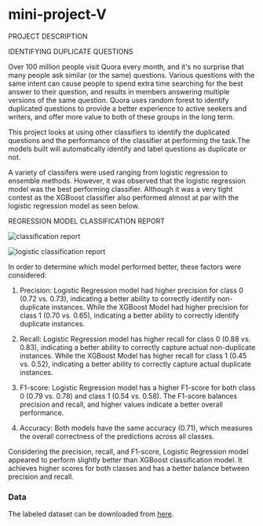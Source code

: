 # mini-project-V
PROJECT DESCRIPTION

IDENTIFYING DUPLICATE QUESTIONS

Over 100 million people visit Quora every month, and it's no surprise that many people ask similar (or the same) questions. Various questions with the same intent can cause people to spend extra time searching for the best answer to their question, and results in members answering multiple versions of the same question. Quora uses random forest to identify duplicated questions to provide a better experience to active seekers and writers, and offer more value to both of these groups in the long term.

This project looks at using other classifiers to identify the duplicated questions and the performance of the classifier at performing the task.The models built will automatically identify and label questions as duplicate or not.

A variety of classifers were used ranging from logistic regression to ensemble methods. However, it was observed that the logistic regression model was the best performing classifier. Although it was a very tight contest as the XGBoost classifier also performed almost at par with the logistic regression model as seen below. 


REGRESSION MODEL CLASSIFICATION REPORT


![classification report](https://github.com/tombra1984/QUORA-QUESTIONS/assets/127909963/eaa18beb-f14d-45f9-acad-b9c61e4b6b65)





![logistic classification report](https://github.com/tombra1984/QUORA-QUESTIONS/assets/127909963/f3a4ba9e-0a50-43fd-97ae-7eb45bc75521)


In order to determine which model performed better, these factors were considered:

1. Precision: Logistic Regression model had higher precision for class 0 (0.72 vs. 0.73), indicating a better ability to correctly identify non-duplicate instances. While the XGBoost Model  had higher precision for class 1 (0.70 vs. 0.65), indicating a better ability to correctly identify duplicate instances.

2. Recall:  Logistic Regression model has higher recall for class 0 (0.88 vs. 0.83), indicating a better ability to correctly capture actual non-duplicate instances. While the XGBoost Model  has higher recall for class 1 (0.45 vs. 0.52), indicating a better ability to correctly capture actual duplicate instances.

3. F1-score:  Logistic Regression model has a higher F1-score for both class 0 (0.79 vs. 0.78) and class 1 (0.54 vs. 0.58). The F1-score balances precision and recall, and higher values indicate a better overall performance.

4. Accuracy: Both models have the same accuracy (0.71), which measures the overall correctness of the predictions across all classes.

Considering the precision, recall, and F1-score, Logistic Regression model appeared to perform slightly better than XGBoost classification model. It achieves higher scores for both classes and has a better balance between precision and recall. 


### Data

The labeled dataset can be downloaded from [here](https://drive.google.com/file/d/19iWVGLBi7edqybybam56bt2Zy7vpf1Xc/view?usp=sharing).
